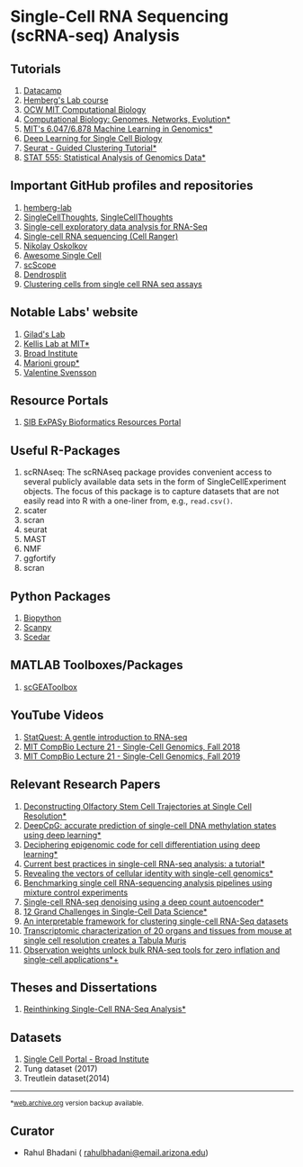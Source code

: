 # Single-Cell RNA Sequencing (scRNA-seq) Analysis

## Tutorials
1. [Datacamp](https://campus.datacamp.com/courses/single-cell-rna-seq-workflows-in-r/)
2. [Hemberg's Lab course](https://scrnaseq-course.cog.sanger.ac.uk/website/index.html)
3. [OCW MIT Computational Biology](https://ocw.mit.edu/courses/electrical-engineering-and-computer-science/6-047-computational-biology-fall-2015/readings/)
4. [Computational Biology: Genomes, Networks, Evolution*](http://ocw.mit.edu/ans7870/6/6.047/f15/MIT6_047F15_Compiled.pdf)
5. [MIT's 6.047/6.878  Machine Learning in Genomics*](https://stellar.mit.edu/S/course/6/fa19/6.047/materials.html)
6. [Deep Learning for Single Cell Biology](https://towardsdatascience.com/deep-learning-for-single-cell-biology-935d45064438)
7. [Seurat - Guided Clustering Tutorial*](https://satijalab.org/seurat/v3.1/pbmc3k_tutorial.html)
8. [STAT 555: Statistical Analysis of Genomics Data*](https://newonlinecourses.science.psu.edu/stat555)

## Important GitHub profiles and repositories
1. [hemberg-lab](https://github.com/hemberg-lab)
2. [SingleCellThoughts](https://github.com/LTLA/SingleCellThoughts), [SingleCellThoughts](https://ltla.github.io/SingleCellThoughts/)
3. [Single-cell exploratory data analysis for RNA-Seq](https://github.com/logstar/scedar)
4. [Single-cell RNA sequencing (Cell Ranger)](https://bioinformatics.uconn.edu/single-cell-rna-sequencing-cell-ranger-2/#)
5. [Nikolay Oskolkov](https://github.com/NikolayOskolkov)
6. [Awesome Single Cell](https://github.com/seandavi/awesome-single-cell)
7. [scScope](https://github.com/AltschulerWu-Lab/scScope)
8. [Dendrosplit](https://github.com/jessemzhang/dendrosplit)
9. [Clustering cells from single cell RNA seq assays](https://github.com/govinda-kamath/clustering_on_transcript_compatibility_counts)

## Notable Labs' website
1. [Gilad's Lab](https://giladlab.uchicago.edu/)
2. [Kellis Lab at MIT*](http://compbio.mit.edu/)
3. [Broad Institute](https://www.broadinstitute.org/)
4. [Marioni group*](https://www.ebi.ac.uk/research/marioni)
5. [Valentine Svensson](http://www.nxn.se/)

## Resource Portals
1. [SIB ExPASy Bioformatics Resources Portal](https://www.expasy.org/)

## Useful R-Packages
1. scRNAseq: The scRNAseq package provides convenient access to several publicly available data sets in the form of SingleCellExperiment objects. The focus of this package is to capture datasets that are not easily read into R with a one-liner from, e.g., `read.csv()`.
2. scater
3. scran
4. seurat
5. MAST
6. NMF
7. ggfortify
8. scran

## Python Packages
1. [Biopython](https://biopython.org/)
2. [Scanpy](https://scanpy.readthedocs.io/en/stable/tutorials.html)
3. [Scedar](https://github.com/logstar/scedar)

## MATLAB Toolboxes/Packages
1. [scGEAToolbox](https://github.com/jamesjcai/scGEAToolbox)

## YouTube Videos
1. [StatQuest: A gentle introduction to RNA-seq](https://www.youtube.com/watch?v=tlf6wYJrwKY)
2. [MIT CompBio Lecture 21 - Single-Cell Genomics, Fall 2018](https://www.youtube.com/watch?v=mJKbnJO5gZk)
3. [MIT CompBio Lecture 21 - Single-Cell Genomics, Fall 2019](https://www.youtube.com/watch?v=o7H3xNKDUig)

## Relevant Research Papers
1. [Deconstructing Olfactory Stem Cell Trajectories at Single Cell Resolution*](https://www.ncbi.nlm.nih.gov/pmc/articles/PMC5484588/pdf/nihms868754.pdf)
2. [DeepCpG: accurate prediction of single-cell DNA methylation states using deep learning*](https://genomebiology.biomedcentral.com/articles/10.1186/s13059-017-1189-z)
3. [Deciphering epigenomic code for cell differentiation using deep learning*](https://bmcgenomics.biomedcentral.com/articles/10.1186/s12864-019-6072-8)
4. [Current best practices in single-cell RNA-seq analysis: a tutorial*](https://www.ncbi.nlm.nih.gov/pmc/articles/PMC6582955/pdf/MSB-15-e8746.pdf)
5. [Revealing the vectors of cellular identity with single-cell genomics*](https://www.ncbi.nlm.nih.gov/pmc/articles/PMC5465644/pdf/nihms857730.pdf)
6. [Benchmarking single cell RNA-sequencing analysis pipelines using mixture control experiments](https://www.nature.com/articles/s41592-019-0425-8)
7. [Single-cell RNA-seq denoising using a deep count autoencoder*](https://www.nature.com/articles/s41467-018-07931-2.pdf)
8. [12 Grand Challenges in Single-Cell Data Science*](https://peerj.com/preprints/27885.pdf)
9. [An interpretable framework for clustering single-cell RNA-Seq datasets](https://bmcbioinformatics.biomedcentral.com/articles/10.1186/s12859-018-2092-7)
10. [Transcriptomic characterization of 20 organs and tissues from mouse at single cell resolution creates a Tabula Muris](https://www.biorxiv.org/content/10.1101/237446v1)
11. [Observation weights unlock bulk RNA-seq tools for zero inflation and single-cell applications*+](https://genomebiology.biomedcentral.com/articles/10.1186/s13059-018-1406-4)

## Theses and Dissertations
1. [Reinthinking Single-Cell RNA-Seq Analysis*](https://stacks.stanford.edu/file/druid:jr605ws6765/Stanford_PhD_Thesis-augmented.pdf)

## Datasets
1. [Single Cell Portal - Broad Institute](https://singlecell.broadinstitute.org/single_cell/)
2. Tung dataset (2017)
3. Treutlein dataset(2014)


---

<sup>*[web.archive.org](web.archive.org) version backup available.</sup>

## Curator
- Rahul Bhadani ( rahulbhadani@email.arizona.edu)
